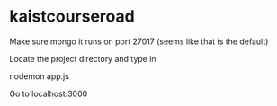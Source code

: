 # kaistcourseroad


Make sure mongo it runs on port 27017 (seems like that is the default)

Locate the project directory and type in

nodemon app.js

Go to localhost:3000

